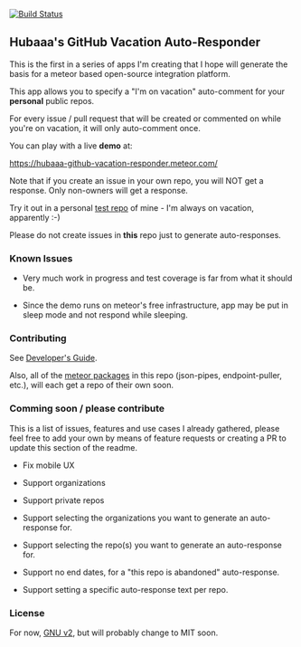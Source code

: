 [![Build Status](https://travis-ci.org/rbabayoff/hubaaa-github-vacation-responder.svg)](https://travis-ci.org/rbabayoff/hubaaa-github-vacation-responder)

## Hubaaa's GitHub Vacation Auto-Responder

This is the first in a series of apps I'm creating that I hope will generate the basis for a meteor based open-source integration platform.

This app allows you to specify a "I'm on vacation" auto-comment for your **personal** public repos.

For every issue / pull request that will be created or commented on while you're on vacation, it will only auto-comment once.

You can play with a live **demo** at:

https://hubaaa-github-vacation-responder.meteor.com/

Note that if you create an issue in your own repo, you will NOT get a response. Only non-owners will get a response.

Try it out in a personal [test repo](https://github.com/rbabayoff/github-app-test-repo) of mine - I'm always on vacation, apparently :-)

Please do not create issues in **this** repo just to generate auto-responses.

### Known Issues

- Very much work in progress and test coverage is far from what it should be.

- Since the demo runs on meteor's free infrastructure, app may be put in sleep mode and not respond while sleeping.

### Contributing

See [Developer's Guide](DevGuide.md).

Also, all of the [meteor packages](packages) in this repo (json-pipes, endpoint-puller, etc.), will each get a repo of their own soon.

### Comming soon / please contribute

This is a list of issues, features and use cases I already gathered, please feel free to add your own by means of feature requests or creating a PR to update this section of the readme.

- Fix mobile UX

- Support organizations

- Support private repos

- Support selecting the organizations you want to generate an auto-response for.

- Support selecting the repo(s) you want to generate an auto-response for.

- Support no end dates, for a "this repo is abandoned" auto-response.

- Support setting a specific auto-response text per repo.

### License

For now, [GNU v2](LICENSE.md), but will probably change to MIT soon.
